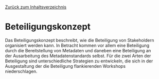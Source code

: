 [Zurück zum Inhaltsverzeichnis](https://healthdcat-ap-de.github.io/healthdcat-ap.de/report_stage_1.html)
# Beteiligungskonzept 
Das Beteiligungskonzept beschreibt, wie die Beteiligung von Stakeholdern organisiert werden kann. In Betracht kommen vor allem eine Beteiligung durch die Bereitstellung von Metadaten und daneben eine Beteiligung an der Ausarbeitung des Metadatenstandards selbst. Für die zwei Arten der Beteiligung sind unterschiedliche Strategien zu entwickeln, die sich in der Ausgestaltung der die Beteiligung flankierenden Workshops niederschlagen.
